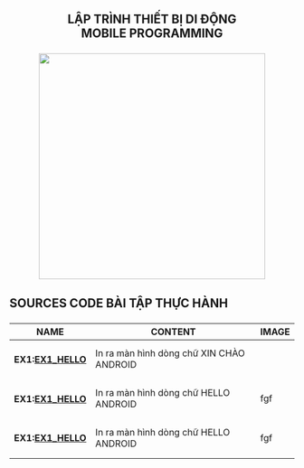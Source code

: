 <!-- TIÊU ĐỀ -->
<h2 align="center">
    LẬP TRÌNH THIẾT BỊ DI ĐỘNG <br>
    MOBILE PROGRAMMING
</h2>

###

<div align="center">
    <img height="400" src="https://i.pinimg.com/originals/dc/9e/df/dc9edff5a2c60cbb7b082367547c4757.gif"></img>
</div>

###

<h2 align="left">SOURCES CODE BÀI TẬP THỰC HÀNH</h2>

###

| NAME                                  | CONTENT                                  | IMAGE |
| ------------------------------------- | ---------------------------------------- | ----- |
| <h4>EX1:<a href="">EX1_HELLO</a></h4> | In ra màn hình dòng chữ XIN CHÀO ANDROID |       |
| <h4>EX1:<a href="">EX1_HELLO</a></h4> | In ra màn hình dòng chữ HELLO ANDROID    | fgf   |
| <h4>EX1:<a href="">EX1_HELLO</a></h4> | In ra màn hình dòng chữ HELLO ANDROID    | fgf   |
